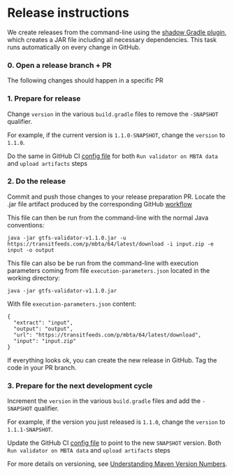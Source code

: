 # Release instructions

We create releases from the command-line using the [shadow Gradle plugin](https://github.com/johnrengelman/shadow), which creates a JAR file including all necessary dependencies.
This task runs automatically on every change in GitHub.

### 0. Open a release branch + PR

The following changes should happen in a specific PR

### 1. Prepare for release
Change `version` in the various `build.gradle` files to remove the `-SNAPSHOT` qualifier. 

For example, if the current version is `1.1.0-SNAPSHOT`, change the `version` to `1.1.0`. 

Do the same in GitHub CI [config file](https://github.com/MobilityData/gtfs-validator/blob/master/.github/workflows/gradle.yml) for
both `Run validator on MBTA data` and `upload artifacts` steps

### 2. Do the release

Commit and push those changes to your release preparation PR. 
Locate the .jar file artifact produced by the corresponding GitHub [workflow](https://github.com/MobilityData/gtfs-validator/actions)

This file can then be run from the command-line with the normal Java conventions:

```
java -jar gtfs-validator-v1.1.0.jar -u https://transitfeeds.com/p/mbta/64/latest/download -i input.zip -e input -o output
```

This file can also be be run from the command-line with execution parameters coming from file `execution-parameters.json` located in the working directory:

```
java -jar gtfs-validator-v1.1.0.jar
```

With file `execution-parameters.json` content: 

```
{
  "extract": "input",
  "output": "output",
  "url": "https://transitfeeds.com/p/mbta/64/latest/download",
  "input": "input.zip"
}
```

If everything looks ok, you can create the new release in GitHub. Tag the code in your PR branch.

### 3. Prepare for the next development cycle

Increment the `version` in the various `build.gradle` files and add the `-SNAPSHOT` qualifier. 

For example, if the version you just released is `1.1.0`, change the `version` to `1.1.1-SNAPSHOT`.

Update the GitHub CI [config file](https://github.com/MobilityData/gtfs-validator/blob/master/.github/workflows/gradle.yml) to point to the new `SNAPSHOT` version.
Both `Run validator on MBTA data` and `upload artifacts` steps

For more details on versioning, see [Understanding Maven Version Numbers](https://docs.oracle.com/middleware/1212/core/MAVEN/maven_version.htm#MAVEN8855).


